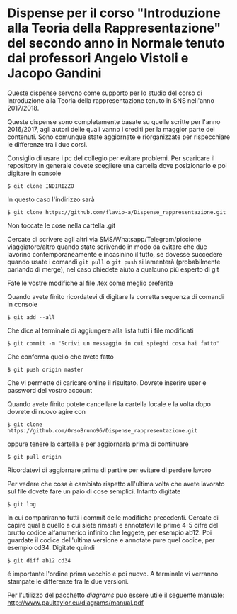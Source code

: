 # Dispense per il corso "Introduzione alla Teoria della Rappresentazione" del secondo anno in Normale tenuto dai professori Angelo Vistoli e Jacopo Gandini


Queste dispense servono come supporto per lo studio del corso di Introduzione alla Teoria della rappresentazione tenuto in SNS nell'anno 2017/2018.

Queste dispense sono completamente basate su quelle scritte per l'anno 2016/2017, agli autori delle quali vanno i crediti per la maggior parte dei contenuti. Sono comunque state aggiornate e riorganizzate per rispecchiare le differenze tra i due corsi.

Consiglio di usare i pc del collegio per evitare problemi. Per scaricare il repository in generale dovete scegliere una cartella dove posizionarlo e poi digitare in console

`$ git clone INDIRIZZO`

In questo caso l'indirizzo sarà

`$ git clone https://github.com/flavio-a/Dispense_rappresentazione.git`

Non toccate le cose nella cartella .git

Cercate di scrivere agli altri via SMS/Whatsapp/Telegram/piccione viaggiatore/altro quando state scrivendo in modo da evitare che due lavorino contemporaneamente e incasinino il tutto, se dovesse succedere quando usate i comandi `git pull` o `git push` si lamenterà (probabilmente parlando di merge), nel caso chiedete aiuto a qualcuno più esperto di git

Fate le vostre modifiche al file .tex come meglio preferite

Quando avete finito ricordatevi di digitare la corretta sequenza di comandi in console

`$ git add --all`

Che dice al terminale di aggiungere alla lista tutti i file modificati

`$ git commit -m "Scrivi un messaggio in cui spieghi cosa hai fatto"`

Che conferma quello che avete fatto

`$ git push origin master`

Che vi permette di caricare online il risultato. Dovrete inserire user e password del vostro account

Quando avete finito potete cancellare la cartella locale e la volta dopo dovrete di nuovo agire con

`$ git clone https://github.com/OrsoBruno96/Dispense_rappresentazione.git`

oppure tenere la cartella e per aggiornarla prima di continuare

`$ git pull origin`

Ricordatevi di aggiornare prima di partire per evitare di perdere lavoro

Per vedere che cosa è cambiato rispetto all'ultima volta che avete lavorato sul file dovete fare un paio di cose semplici. Intanto digitate

`$ git log`

In cui compariranno tutti i commit delle modifiche precedenti. Cercate di capire qual è quello a cui siete rimasti e annotatevi le prime 4-5 cifre del brutto codice alfanumerico infinito che leggete, per esempio ab12.
Poi guardate il codice dell'ultima versione e annotate pure quel codice, per esempio cd34. Digitate quindi

`$ git diff ab12 cd34`

é importante l'ordine prima vecchio e poi nuovo. A terminale vi verranno stampate le differenze fra le due versioni.

Per l'utilizzo del pacchetto *diagrams* può essere utile il seguente manuale: http://www.paultaylor.eu/diagrams/manual.pdf
